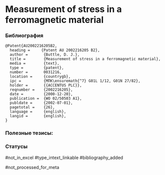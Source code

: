 # Measurement of stress in a ferromagnetic material

### Библиография
```
@Patent{AU2002216205B2,
  heading =     {Patent AU 2002216205 B2},
  author =       {Buttle, D. J.},
  title =        {Measurement of stress in a ferromagnetic material},
  media =        {text},
  type =         {patent},
  number =       0031216,
  location =     {countrygb},
  ipc =          {МПК\ensuremath{^7} G01L 1/12, G01N 27/82},
  holder =       {{ACCENTUS PLC}},
  reqnumber =    {2002216205},
  date =         {2000-12-20},
  publication =  {WO 02/50503 A1},
  publdate =     {2002-07-01},
  pagetotal =    {26},
  language =     {english},
  langid =       {english},
}
```

### Полезные тезисы:

### Статусы
#not_in_excel 
#type_intext_linkable
#bibliography_added

#not_processed_for_meta
